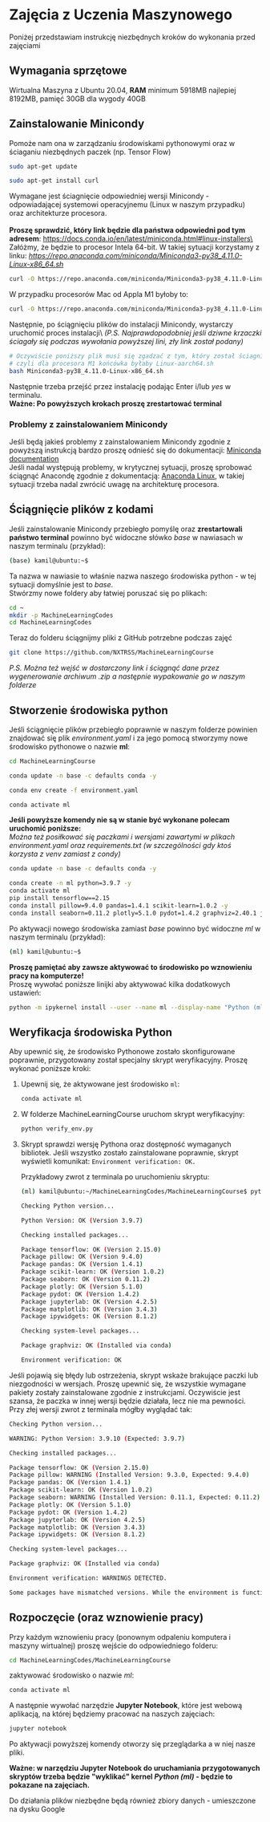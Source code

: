 # Zajęcia z Uczenia Maszynowego

Poniżej przedstawiam instrukcję niezbędnych kroków do wykonania przed zajęciami


## Wymagania sprzętowe

Wirtualna Maszyna z Ubuntu 20.04, **RAM** minimum 5918MB najlepiej 8192MB, pamięć 30GB dla wygody 40GB

## Zainstalowanie Minicondy
Pomoże nam ona w zarządzaniu środowiskami pythonowymi oraz w ściaganiu niezbędnych paczek (np. Tensor Flow)
```bash
sudo apt-get update

sudo apt-get install curl
```
Wymagane jest ściagnięcie odpowiedniej wersji Minicondy -  odpowiadającej systemowi operacyjnemu (Linux w naszym przypadku) oraz architekturze procesora.\
\
**Proszę sprawdzić, który link będzie dla państwa odpowiedni pod tym adresem**: https://docs.conda.io/en/latest/miniconda.html#linux-installers\
Załóżmy, że będzie to procesor Intela 64-bit. W takiej sytuacji korzystamy z linku: *https://repo.anaconda.com/miniconda/Miniconda3-py38_4.11.0-Linux-x86_64.sh*
```bash
curl -O https://repo.anaconda.com/miniconda/Miniconda3-py38_4.11.0-Linux-x86_64.sh
```
W przypadku procesorów Mac od Appla M1 byłoby to:
```bash
curl -O https://repo.anaconda.com/miniconda/Miniconda3-py38_4.11.0-Linux-aarch64.sh
```
Następnie, po ściągnięciu plików do instalacji Minicondy, wystarczy uruchomić proces instalacji\ *(P.S. Najprawdopodobniej jeśli dziwne krzaczki ściagały się podczas wywołania powyższej lini, zły link został podany)*
```bash
# Oczywiście poniższy plik musi się zgadzać z tym, który został ściagnięty
# czyli dla procesora M1 końcówka byłaby Linux-aarch64.sh
bash Miniconda3-py38_4.11.0-Linux-x86_64.sh
```
Następnie trzeba przejść przez instalację podając Enter i/lub *yes* w terminalu.\
**Ważne: Po powyższych krokach proszę zrestartować terminal**

### Problemy z zainstalowaniem Minicondy
Jeśli będą jakieś problemy z zainstalowaniem Minicondy zgodnie z powyższą instrukcją bardzo proszę odnieść się do dokumentacji: [Miniconda documentation](https://docs.conda.io/en/latest/miniconda.html#miniconda)\
Jeśli nadal występują problemy, w krytycznej sytuacji, proszę sprobować ściągnąć Anacondę zgodnie z dokumentacją: [Anaconda Linux](https://docs.anaconda.com/anaconda/install/linux/), w takiej sytuacji trzeba nadal zwrócić uwagę na architekturę procesora.
## Ściągnięcie plików z kodami
Jeśli zainstalowanie Minicondy przebiegło pomyślę oraz **zrestartowali państwo terminal** powinno być widoczne słówko *base* w nawiasach w naszym terminalu (przykład):
```bash
(base) kamil@ubuntu:~$
```
Ta nazwa w nawiasie to właśnie nazwa naszego środowiska python - w tej sytuacji domyślnie jest to *base*.\
Stwórzmy nowe foldery aby łatwiej poruszać się po plikach:
```bash
cd ~
mkdir -p MachineLearningCodes
cd MachineLearningCodes
```
Teraz do folderu ściągnijmy pliki z GitHub potrzebne podczas zajęć
```bash
git clone https://github.com/NXTRSS/MachineLearningCourse
```
*P.S. Można też wejść w dostarczony link i ściągnąć dane przez wygenerowanie archiwum .zip a następnie wypakowanie go w naszym folderze*
## Stworzenie środowiska python
Jeśli ściągnięcie plików przebiegło poprawnie w naszym folderze powinien znajdować się plik *environment.yaml* i za jego pomocą stworzymy nowe środowisko pythonowe o nazwie **ml**:
```bash
cd MachineLearningCourse

conda update -n base -c defaults conda -y

conda env create -f environment.yaml

conda activate ml
```
**Jeśli powyższe komendy nie są w stanie być wykonane polecam uruchomić poniższe:**\
*Można też posiłkować się paczkami i wersjami zawartymi w plikach environment.yaml oraz requirements.txt (w szczególności gdy ktoś korzysta z venv zamiast z condy)*
```bash
conda update -n base -c defaults conda -y

conda create -n ml python=3.9.7 -y
conda activate ml
pip install tensorflow==2.15
conda install pillow=9.4.0 pandas=1.4.1 scikit-learn=1.0.2 -y 
conda install seaborn=0.11.2 plotly=5.1.0 pydot=1.4.2 graphviz=2.40.1 jupyterlab=4.2.5 matplotlib=3.4.3 ipywidgets=8.1.2 -y
```
Po aktywacji nowego środowiska zamiast *base* powinno być widoczne *ml* w naszym terminalu (przykład):
```bash
(ml) kamil@ubuntu:~$
```
**Proszę pamiętać aby zawsze aktywować to środowisko po wznowieniu pracy na komputerze!**\
Proszę wywołać poniższe linijki aby aktywować kilka dodatkowych ustawień:
```bash
python -m ipykernel install --user --name ml --display-name "Python (ml)"
```
## Weryfikacja środowiska Python

Aby upewnić się, że środowisko Pythonowe zostało skonfigurowane poprawnie, przygotowany został specjalny skrypt weryfikacyjny. Proszę wykonać poniższe kroki:

1. Upewnij się, że aktywowane jest środowisko `ml`:
   ```bash
   conda activate ml
   ```
2. W folderze MachineLearningCourse uruchom skrypt weryfikacyjny:
   ```bash
   python verify_env.py
   ```
3. Skrypt sprawdzi wersję Pythona oraz dostępność wymaganych bibliotek. Jeśli wszystko zostało zainstalowane poprawnie, skrypt wyświetli komunikat: `Environment verification: OK.`
   
   Przykładowy zwrot z terminala po uruchomieniu skryptu:
   
   ```bash
   (ml) kamil@ubuntu:~/MachineLearningCodes/MachineLearningCourse$ python verify_env.py

   Checking Python version...

   Python Version: OK (Version 3.9.7)

   Checking installed packages...

   Package tensorflow: OK (Version 2.15.0)
   Package pillow: OK (Version 9.4.0)
   Package pandas: OK (Version 1.4.1)
   Package scikit-learn: OK (Version 1.0.2)
   Package seaborn: OK (Version 0.11.2)
   Package plotly: OK (Version 5.1.0)
   Package pydot: OK (Version 1.4.2)
   Package jupyterlab: OK (Version 4.2.5)
   Package matplotlib: OK (Version 3.4.3)
   Package ipywidgets: OK (Version 8.1.2)

   Checking system-level packages...

   Package graphviz: OK (Installed via conda)

   Environment verification: OK
   ```
Jeśli pojawią się błędy lub ostrzeżenia, skrypt wskaże brakujące paczki lub niezgodności w wersjach. Proszę upewnić się, że wszystkie wymagane pakiety zostały zainstalowane zgodnie z instrukcjami. Oczywiście jest szansa, że paczka w innej wersji będzie działała, lecz nie ma pewności. Przy złej wersji zwrot z terminala mógłby wyglądać tak:
```bash
Checking Python version...

WARNING: Python Version: 3.9.10 (Expected: 3.9.7)

Checking installed packages...

Package tensorflow: OK (Version 2.15.0)
Package pillow: WARNING (Installed Version: 9.3.0, Expected: 9.4.0)
Package pandas: OK (Version 1.4.1)
Package scikit-learn: OK (Version 1.0.2)
Package seaborn: WARNING (Installed Version: 0.11.1, Expected: 0.11.2)
Package plotly: OK (Version 5.1.0)
Package pydot: OK (Version 1.4.2)
Package jupyterlab: OK (Version 4.2.5)
Package matplotlib: OK (Version 3.4.3)
Package ipywidgets: OK (Version 8.1.2)

Checking system-level packages...

Package graphviz: OK (Installed via conda)

Environment verification: WARNINGS DETECTED.

Some packages have mismatched versions. While the environment is functional, it is recommended to align package versions to ensure consistency.
```

## Rozpoczęcie (oraz wznowienie pracy)
Przy każdym wznowieniu pracy (ponownym odpaleniu komputera i maszyny wirtualnej) proszę wejście do odpowiedniego folderu:
```bash
cd MachineLearningCodes/MachineLearningCourse
```
 zaktywować środowisko o nazwie *ml*:
```bash
conda activate ml
```
A następnie wywołać narzędzie **Jupyter Notebook**, które jest webową aplikacją, na której będziemy pracować na naszych zajęciach:
```bash
jupyter notebook
```
Po aktywacji powyższej komendy otworzy się przeglądarka a w niej nasze pliki.

**Ważne: w narzędziu Jupyter Notebook do uruchamiania przygotowanych skryptów trzeba będzie "wyklikać" kernel *Python (ml)* - będzie to pokazane na zajęciach.**

Do działania plików niezbędne będą również zbiory danych - umieszczone na dysku Google
